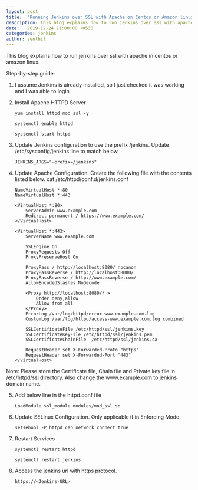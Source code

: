 ```yaml
---
layout: post
title:  "Running Jenkins over SSL with Apache on Centos or Amazon linux"
description: This blog explains how to run jenkins over ssl with apache in centos or amazon linux. 
date:   2019-12-24 11:00:00 +0530
categories: jenkins
author: senthil
---
```


This blog explains how to run jenkins over ssl with apache in centos or amazon linux. 

Step-by-step guide:
1. I assume Jenkins is already installed, so I just checked it was working and I was able to login

2. Install Apache HTTPD Server
    ```
	yum install httpd mod_ssl -y
    
    systemctl enable httpd

	systemctl start httpd

    ```

3. Update Jenkins configuration to use the prefix /jenkins. Update /etc/sysconfig/jenkins line to match below
    ```
    JENKINS_ARGS="–prefix=/jenkins"
    ```

4. Update Apache Configuration. Create the following file with the contents listed below.
   cat /etc/httpd/conf.d/jenkins.conf
    ```
    NameVirtualHost *:80
    NameVirtualHost *:443

    <VirtualHost *:80>
        ServerAdmin www.example.com 
        Redirect permanent / https://www.example.com/
    </VirtualHost>

    <VirtualHost *:443>
        ServerName www.example.com

        SSLEngine On
        ProxyRequests Off
        ProxyPreserveHost On

        ProxyPass / http://localhost:8080/ nocanon
        ProxyPassReverse / http://localhost:8080/
        ProxyPassReverse / http://www.example.com/
        AllowEncodedSlashes NoDecode

        <Proxy http://localhost:8080/* >
            Order deny,allow
            Allow from all
        </Proxy>
        ErrorLog /var/log/httpd/error-www.example.com.log
        CustomLog /var/log/httpd/access-www.example.com.log combined

        SSLCertificateFile /etc/httpd/ssl/jenkins.key
        SSLCertificateKeyFile /etc/httpd/ssl/jenkins.pem
        SSLCertificateChainFile  /etc/httpd/ssl/jenkins.ca

        RequestHeader set X-Forwarded-Proto "https"
        RequestHeader set X-Forwarded-Port "443"
    </VirtualHost>
    ```

Note: Please store the Certificate file, Chain file and Private key file in /etc/httpd/ssl directory. Also change the www.example.com to jenkins domain name.

5. Add below line in the httpd.conf file
    ```
    LoadModule ssl_module modules/mod_ssl.so
    ```

6. Update SELinux Configuration. Only applicable if in Enforcing Mode
    ```
    setsebool -P httpd_can_network_connect true
    ```

7. Restart Services
    ```
    systemctl restart httpd

    systemctl restart jenkins
    ```

8. Access the jenkins url with https protocol.
    ```
    https://<Jenkins-URL>
    ```


